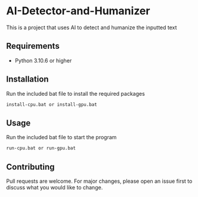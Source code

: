# AI-Detector-and-Humanizer

This is a project that uses AI to detect and humanize the inputted text

## Requirements

- Python 3.10.6 or higher


## Installation

Run the included bat file to install the required packages
```bash
install-cpu.bat or install-gpu.bat
```

## Usage
Run the included bat file to start the program
```bash
run-cpu.bat or run-gpu.bat
```

## Contributing

Pull requests are welcome. For major changes, please open an issue first to discuss what you would like to change.

